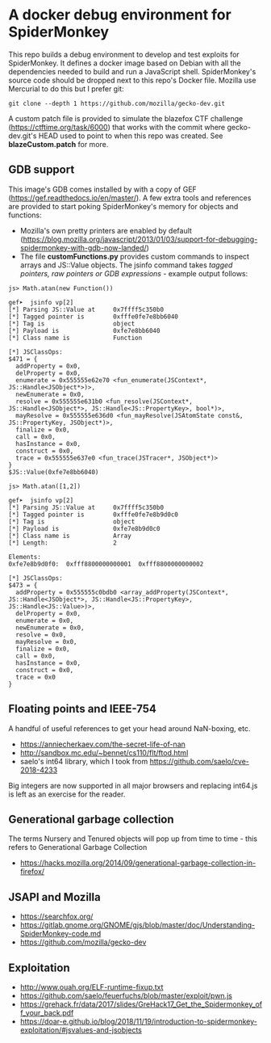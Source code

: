 # A docker debug environment for SpiderMonkey

This repo builds a debug environment to develop and test exploits for SpiderMonkey. It defines a docker image based on Debian with all the dependencies needed to build and run a JavaScript shell. SpiderMonkey's source code should be dropped next to this repo's Docker file. Mozilla use Mercurial to do this but I prefer git:

`git clone --depth 1 https://github.com/mozilla/gecko-dev.git`

A custom patch file is provided to simulate the blazefox CTF challenge (https://ctftime.org/task/6000) that works with the commit where gecko-dev.git's HEAD used to point to when this repo was created. See **blazeCustom.patch** for more.

## GDB support

This image's GDB comes installed by with a copy of GEF (https://gef.readthedocs.io/en/master/). A few extra tools and references are provided to start poking SpiderMonkey's memory for objects and functions:

- Mozilla's own pretty printers are enabled by default (https://blog.mozilla.org/javascript/2013/01/03/support-for-debugging-spidermonkey-with-gdb-now-landed/)
- The file **customFunctions.py** provides custom commands to inspect arrays and JS::Value objects. The jsinfo command takes _tagged pointers, raw pointers or GDB expressions_ - example output follows:

```
js> Math.atan(new Function())

gef➤  jsinfo vp[2]
[*] Parsing JS::Value at     0x7ffff5c350b0
[*] Tagged pointer is        0xfffe0fe7e8bb6040
[*] Tag is                   object
[*] Payload is               0xfe7e8bb6040
[*] Class name is            Function

[*] JSClassOps:
$471 = {
  addProperty = 0x0, 
  delProperty = 0x0, 
  enumerate = 0x555555e62e70 <fun_enumerate(JSContext*, JS::Handle<JSObject*>)>, 
  newEnumerate = 0x0, 
  resolve = 0x555555e631b0 <fun_resolve(JSContext*, JS::Handle<JSObject*>, JS::Handle<JS::PropertyKey>, bool*)>, 
  mayResolve = 0x555555e636d0 <fun_mayResolve(JSAtomState const&, JS::PropertyKey, JSObject*)>, 
  finalize = 0x0, 
  call = 0x0, 
  hasInstance = 0x0, 
  construct = 0x0, 
  trace = 0x555555e637e0 <fun_trace(JSTracer*, JSObject*)>
}
$JS::Value(0xfe7e8bb6040)

js> Math.atan([1,2])

gef➤  jsinfo vp[2]
[*] Parsing JS::Value at     0x7ffff5c350b0
[*] Tagged pointer is        0xfffe0fe7e8b9d0c0
[*] Tag is                   object
[*] Payload is               0xfe7e8b9d0c0
[*] Class name is            Array
[*] Length:                  2

Elements:
0xfe7e8b9d0f0:	0xfff8800000000001	0xfff8800000000002

[*] JSClassOps:
$473 = {
  addProperty = 0x555555c0bdb0 <array_addProperty(JSContext*, JS::Handle<JSObject*>, JS::Handle<JS::PropertyKey>, JS::Handle<JS::Value>)>, 
  delProperty = 0x0, 
  enumerate = 0x0, 
  newEnumerate = 0x0, 
  resolve = 0x0, 
  mayResolve = 0x0, 
  finalize = 0x0, 
  call = 0x0, 
  hasInstance = 0x0, 
  construct = 0x0, 
  trace = 0x0
}
```

## Floating points and IEEE-754

A handful of useful references to get your head around NaN-boxing, etc.

- https://anniecherkaev.com/the-secret-life-of-nan
- http://sandbox.mc.edu/~bennet/cs110/flt/ftod.html
- saelo's int64 library, which I took from https://github.com/saelo/cve-2018-4233

Big integers are now supported in all major browsers and replacing int64.js is left as an exercise for the reader.

## Generational garbage collection

The terms Nursery and Tenured objects will pop up from time to time - this refers to Generational Garbage Collection

- https://hacks.mozilla.org/2014/09/generational-garbage-collection-in-firefox/


## JSAPI and Mozilla

- https://searchfox.org/
- https://gitlab.gnome.org/GNOME/gjs/blob/master/doc/Understanding-SpiderMonkey-code.md
- https://github.com/mozilla/gecko-dev

## Exploitation

- http://www.ouah.org/ELF-runtime-fixup.txt
- https://github.com/saelo/feuerfuchs/blob/master/exploit/pwn.js
- https://grehack.fr/data/2017/slides/GreHack17_Get_the_Spidermonkey_off_your_back.pdf
- https://doar-e.github.io/blog/2018/11/19/introduction-to-spidermonkey-exploitation/#jsvalues-and-jsobjects
